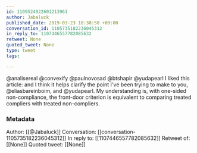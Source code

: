 ```yaml
---
id: 1109524922601213961
author: Jabaluck
published_date: 2019-03-23 18:38:50 +00:00
conversation_id: 1105735182236045312
in_reply_to: 1107446557782085632
retweet: None
quoted_tweet: None
type: tweet
tags:

---
```


@analisereal @convexify @paulnovosad @btshapir @yudapearl I liked this article: and I think it helps clarify the point I've been trying to make to you, @eliasbareinboim, and @yudapearl. My understanding is, with one-sided non-compliance, the front-door criterion is equivalent to comparing treated compliers with treated non-compliers.

### Metadata

Author: [[@Jabaluck]]
Conversation: [[conversation-1105735182236045312]]
In reply to: [[1107446557782085632]]
Retweet of: [[None]]
Quoted tweet: [[None]]
